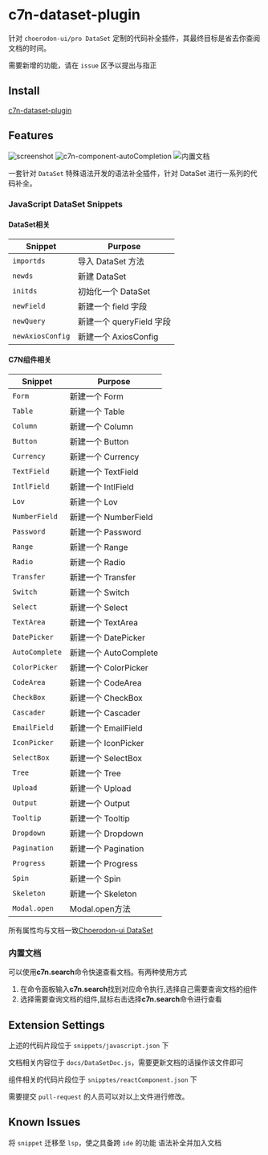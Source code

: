 # c7n-dataset-plugin

针对 `choerodon-ui/pro DataSet` 定制的代码补全插件，其最终目标是省去你查阅文档的时间。

需要新增的功能，请在 `issue` 区予以提出与指正

## Install

[c7n-dataset-plugin](https://marketplace.visualstudio.com/items?itemName=handMS.c7n-dataset-plugin)

## Features

![screenshot](https://raw.githubusercontent.com/Xeonice/vscode-dataset-extension/master/images/screenshot.gif)
![c7n-component-autoCompletion](https://raw.githubusercontent.com/Xeonice/vscode-dataset-extension/master/images/c7n-component-autoCompletion.gif)
![内置文档](https://raw.githubusercontent.com/Xeonice/vscode-dataset-extension/master/images/built-in-document.gif)

一套针对 `DataSet` 特殊语法开发的语法补全插件，针对 DataSet 进行一系列的代码补全。

### JavaScript DataSet Snippets

#### DataSet相关
| Snippet                      | Purpose                                                             |
| ---------------------------- | --------------------------------------------------------------------|
| `importds`                   | 导入 DataSet 方法                                                    |
| `newds`                      | 新建 DataSet                                                        |
| `initds`                     | 初始化一个 DataSet                                                   |
| `newField`                   | 新建一个 field 字段                                                   |
| `newQuery`                   | 新建一个 queryField 字段                                              |
| `newAxiosConfig`             | 新建一个 AxiosConfig                                                 |

#### C7N组件相关
| Snippet                      | Purpose                                                             |
| ---------------------------- | --------------------------------------------------------------------|
| `Form`                       | 新建一个 Form                                                        |
| `Table`                      | 新建一个 Table                                                       |
| `Column`                     | 新建一个 Column                                                      |
| `Button`                     | 新建一个 Button                                                      |
| `Currency`                   | 新建一个 Currency                                                    |
| `TextField`                  | 新建一个 TextField                                                   |
| `IntlField`                  | 新建一个 IntlField                                                   |
| `Lov`                        | 新建一个 Lov                                                         |
| `NumberField`                | 新建一个 NumberField                                                 |
| `Password`                   | 新建一个 Password                                                    |
| `Range`                      | 新建一个 Range                                                       |
| `Radio`                      | 新建一个 Radio                                                       |
| `Transfer`                   | 新建一个 Transfer                                                    |
| `Switch`                     | 新建一个 Switch                                                      |
| `Select`                     | 新建一个 Select                                                      |
| `TextArea`                   | 新建一个 TextArea                                                    |
| `DatePicker`                 | 新建一个 DatePicker                                                  |
| `AutoComplete`               | 新建一个 AutoComplete                                                |
| `ColorPicker`                | 新建一个 ColorPicker                                                 |
| `CodeArea`                   | 新建一个 CodeArea                                                    |
| `CheckBox`                   | 新建一个 CheckBox                                                    |
| `Cascader`                   | 新建一个 Cascader                                                    |
| `EmailField`                 | 新建一个 EmailField                                                  |
| `IconPicker`                 | 新建一个 IconPicker                                                  |
| `SelectBox`                  | 新建一个 SelectBox                                                   |
| `Tree`                       | 新建一个 Tree                                                        |
| `Upload`                     | 新建一个 Upload                                                      |
| `Output`                     | 新建一个 Output                                                      |
| `Tooltip`                    | 新建一个 Tooltip                                                     |
| `Dropdown`                   | 新建一个 Dropdown                                                    |
| `Pagination`                 | 新建一个 Pagination                                                  |
| `Progress`                   | 新建一个 Progress                                                    |
| `Spin`                       | 新建一个 Spin                                                        |
| `Skeleton`                   | 新建一个 Skeleton                                                    |
| `Modal.open`                 | Modal.open方法                                                      |

所有属性均与文档一致[Choerodon-ui DataSet](https://choerodon.github.io/choerodon-ui/components-pro/data-set-cn/#DataToJSON)

### 内置文档
可以使用**c7n.search**命令快速查看文档。有两种使用方式
1. 在命令面板输入**c7n.search**找到对应命令执行,选择自己需要查询文档的组件
2. 选择需要查询文档的组件,鼠标右击选择**c7n.search**命令进行查看


## Extension Settings

上述的代码片段位于 `snippets/javascript.json` 下

文档相关内容位于 `docs/DataSetDoc.js`，需要更新文档的话操作该文件即可

组件相关的代码片段位于 `snipptes/reactComponent.json` 下

需要提交 `pull-request` 的人员可以对以上文件进行修改。

## Known Issues

将 `snippet` 迁移至 `lsp`，使之具备跨 `ide` 的功能
语法补全并加入文档

